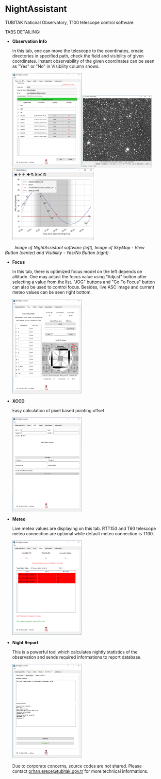 









# NightAssistant

TUBITAK National Observatory, T100 telescope control software



TABS DETAILING:



- **Observation Info**
  
  In this tab, one can move the telescope to the coordinates, create directories in specified path, check the field and visibility of given coordinates. Instant observability of the given coordinates can be seen as "Yes" or "No" in Visibility column shows.
  
  <img title="" src="https://github.com/orhanerece/nightassistant/blob/master/img/obsinfo.png" alt="focus.png" width="228">
  

    <img title="" src="https://github.com/orhanerece/nightassistant/blob/master/img/View.png" alt="" width="228">   
    <img title="" src="https://github.com/orhanerece/nightassistant/blob/master/img/Plot.png" alt="" width="270">

        *Image of NightAssistant software (left), Image of SkyMap - View Button (center) and Visibility - Yes/No Button (right)*

- **Focus**
  
  In this tab, there is optimized focus model on the left depends on altitude. One may adjust the focus value using "Adjust" button after selecting a value from the list. "JOG" buttons and "Go To Focus" button can also be used to control focus. Besides, live ASC image and current meteo values can be seen right bottom. 

  <img title="" src="https://github.com/orhanerece/nightassistant/blob/master/img/focus.png" alt="focus.png" width="228">

- **XCCD**
  
  
  
  Easy calculation of pixel based pointing offset
  
  <img title="" src="https://github.com/orhanerece/nightassistant/blob/master/img/xccd.png" alt="xccd.png" width="228">
  
  



- **Meteo**
  
  
  
  Live meteo values are displaying on this tab. RTT150 and T60 telescope meteo connection are optional while default meteo connection is T100. 
  
  <img title="" src="https://github.com/orhanerece/nightassistant/blob/master/img/meteo.png" alt="meteo.png" width="228">
  
  

- **Night Report**
  
  This is a powerful tool which calculates nightly statistics of the observation and sends required informations to report database.
  
  <img title="" src="https://github.com/orhanerece/nightassistant/blob/master/img/nightreportsummary.png" alt="nightreport.png" width="228">
  
  Due to corporate concerns, source codes are not shared. Please contact orhan.erece@tubitak.gov.tr for more technical informations.
